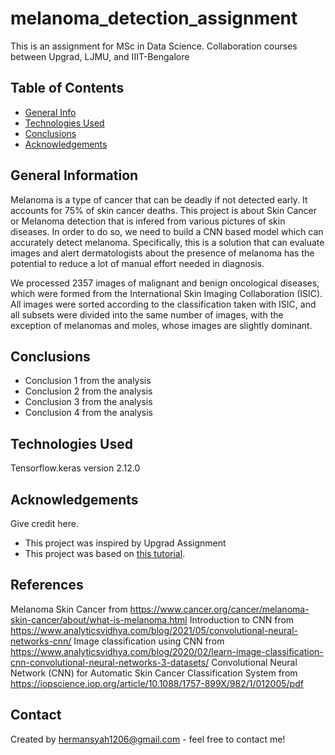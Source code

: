 # melanoma_detection_assignment
This is an assignment for MSc in Data Science. Collaboration courses between Upgrad, LJMU, and IIIT-Bengalore


## Table of Contents
* [General Info](#general-information)
* [Technologies Used](#technologies-used)
* [Conclusions](#conclusions)
* [Acknowledgements](#acknowledgements)

<!-- You can include any other section that is pertinent to your problem -->

## General Information
Melanoma is a type of cancer that can be deadly if not detected early. It accounts for 75% of skin cancer deaths. This project is about Skin Cancer or Melanoma detection that is infered from various pictures of skin diseases. In order to do so, we need to build a CNN based model which can accurately detect melanoma.
Specifically, this is a solution that can evaluate images and alert dermatologists about the presence of melanoma has the potential to reduce a lot of manual effort needed in diagnosis.

We processed 2357 images of malignant and benign oncological diseases, which were formed from the International Skin Imaging Collaboration (ISIC). All images were sorted according to the classification taken with ISIC, and all subsets were divided into the same number of images, with the exception of melanomas and moles, whose images are slightly dominant.

<!-- You don't have to answer all the questions - just the ones relevant to your project. -->

## Conclusions
- Conclusion 1 from the analysis
- Conclusion 2 from the analysis
- Conclusion 3 from the analysis
- Conclusion 4 from the analysis

<!-- You don't have to answer all the questions - just the ones relevant to your project. -->


## Technologies Used
Tensorflow.keras version 2.12.0


<!-- As the libraries versions keep on changing, it is recommended to mention the version of library used in this project -->

## Acknowledgements
Give credit here.
- This project was inspired by Upgrad Assignment
- This project was based on [this tutorial]([https://www.example.com](https://www.youtube.com/watch?v=jztwpsIzEGc)).

## References
Melanoma Skin Cancer from https://www.cancer.org/cancer/melanoma-skin-cancer/about/what-is-melanoma.html
Introduction to CNN from https://www.analyticsvidhya.com/blog/2021/05/convolutional-neural-networks-cnn/
Image classification using CNN from https://www.analyticsvidhya.com/blog/2020/02/learn-image-classification-cnn-convolutional-neural-networks-3-datasets/
Convolutional Neural Network (CNN) for Automatic Skin Cancer Classification System from https://iopscience.iop.org/article/10.1088/1757-899X/982/1/012005/pdf

## Contact
Created by hermansyah1206@gmail.com - feel free to contact me!


<!-- Optional -->
<!-- ## License -->
<!-- This project is open source and available under the [... License](). -->

<!-- You don't have to include all sections - just the one's relevant to your project -->
